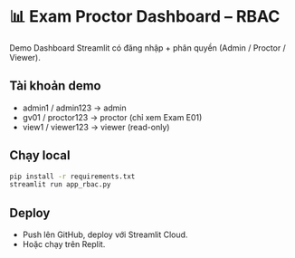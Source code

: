 # 📊 Exam Proctor Dashboard – RBAC

Demo Dashboard Streamlit có đăng nhập + phân quyền (Admin / Proctor / Viewer).

## Tài khoản demo
- admin1 / admin123 → admin
- gv01 / proctor123 → proctor (chỉ xem Exam E01)
- view1 / viewer123 → viewer (read-only)

## Chạy local
```bash
pip install -r requirements.txt
streamlit run app_rbac.py
```

## Deploy
- Push lên GitHub, deploy với Streamlit Cloud.
- Hoặc chạy trên Replit.
